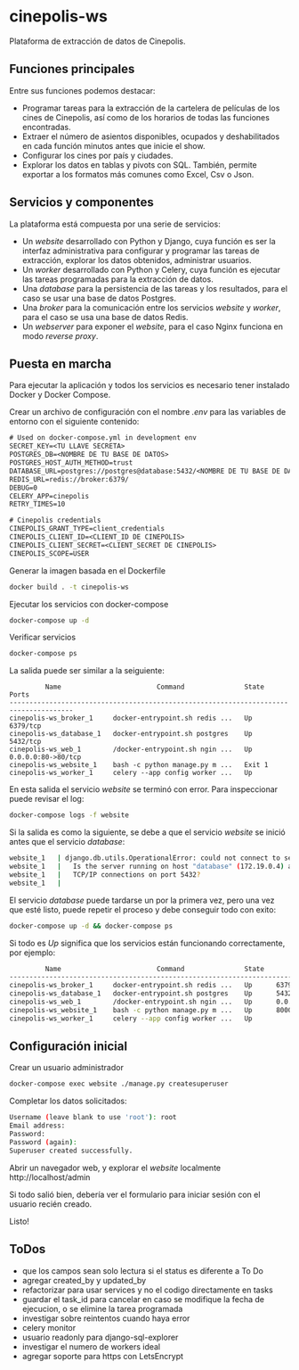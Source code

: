 # cinepolis-ws
Plataforma de extracción de datos de Cinepolis.

## Funciones principales
Entre sus funciones podemos destacar:
- Programar tareas para la extracción de la cartelera de películas de los cines de Cinepolis, así como de los horarios de todas las funciones encontradas. 
- Extraer el número de asientos disponibles, ocupados y deshabilitados en cada función minutos antes que inicie el show.
- Configurar los cines por país y ciudades.
- Explorar los datos en tablas y pivots con SQL. También, permite exportar a los formatos más comunes como Excel, Csv o Json.

## Servicios y componentes
La plataforma está compuesta por una serie de servicios:
- Un _website_ desarrollado con Python y Django, cuya función es ser la interfaz administrativa para configurar y programar las tareas de extracción, explorar los datos obtenidos, administrar usuarios.
- Un _worker_ desarrollado con Python y Celery, cuya función es ejecutar las tareas programadas para la extracción de datos.
- Una _database_ para la persistencia de las tareas y los resultados, para el caso se usar una base de datos Postgres.
- Una _broker_ para la comunicación entre los servicios _website_ y _worker_, para el caso se usa una base de datos Redis.
- Un _webserver_ para exponer el _website_, para el caso Nginx funciona en modo _reverse proxy_.


## Puesta en marcha
Para ejecutar la aplicación y todos los servicios es necesario tener instalado Docker y Docker Compose.

Crear un archivo de configuración con el nombre _.env_ para las variables de entorno con el siguiente contenido:
```txt
# Used on docker-compose.yml in development env
SECRET_KEY=<TU LLAVE SECRETA>
POSTGRES_DB=<NOMBRE DE TU BASE DE DATOS>
POSTGRES_HOST_AUTH_METHOD=trust
DATABASE_URL=postgres://postgres@database:5432/<NOMBRE DE TU BASE DE DATOS>
REDIS_URL=redis://broker:6379/
DEBUG=0
CELERY_APP=cinepolis
RETRY_TIMES=10

# Cinepolis credentials
CINEPOLIS_GRANT_TYPE=client_credentials
CINEPOLIS_CLIENT_ID=<CLIENT_ID DE CINEPOLIS>
CINEPOLIS_CLIENT_SECRET=<CLIENT_SECRET DE CINEPOLIS>
CINEPOLIS_SCOPE=USER
```

Generar la imagen basada en el Dockerfile
```bash
docker build . -t cinepolis-ws
```

Ejecutar los servicios con docker-compose
```bash
docker-compose up -d
```

Verificar servicios
```bash
docker-compose ps
```
La salida puede ser similar a la seiguiente:
```
         Name                        Command               State          Ports       
--------------------------------------------------------------------------------------
cinepolis-ws_broker_1     docker-entrypoint.sh redis ...   Up       6379/tcp          
cinepolis-ws_database_1   docker-entrypoint.sh postgres    Up       5432/tcp          
cinepolis-ws_web_1        /docker-entrypoint.sh ngin ...   Up       0.0.0.0:80->80/tcp
cinepolis-ws_website_1    bash -c python manage.py m ...   Exit 1                     
cinepolis-ws_worker_1     celery --app config worker ...   Up                         
```
En esta salida el servicio _website_ se terminó con error. Para inspeccionar puede revisar el log:
```bash
docker-compose logs -f website
```
Si la salida es como la siguiente, se debe a que el servicio _website_ se inició antes que el servicio _database_:
```bash
website_1   | django.db.utils.OperationalError: could not connect to server: Connection refused
website_1   |   Is the server running on host "database" (172.19.0.4) and accepting
website_1   |   TCP/IP connections on port 5432?
website_1   | 
```
El servicio _database_ puede tardarse un por la primera vez, pero una vez que esté listo, puede repetir el proceso y debe conseguir todo con exito:
```bash
docker-compose up -d && docker-compose ps
```

Si todo es _Up_ significa que los servicios están funcionando correctamente, por ejemplo:
```bash
         Name                        Command               State         Ports       
-------------------------------------------------------------------------------------
cinepolis-ws_broker_1     docker-entrypoint.sh redis ...   Up      6379/tcp          
cinepolis-ws_database_1   docker-entrypoint.sh postgres    Up      5432/tcp          
cinepolis-ws_web_1        /docker-entrypoint.sh ngin ...   Up      0.0.0.0:80->80/tcp
cinepolis-ws_website_1    bash -c python manage.py m ...   Up      8000/tcp          
cinepolis-ws_worker_1     celery --app config worker ...   Up
```

## Configuración inicial
Crear un usuario administrador
```bash
docker-compose exec website ./manage.py createsuperuser
```

Completar los datos solicitados:
```bash
Username (leave blank to use 'root'): root
Email address: 
Password: 
Password (again): 
Superuser created successfully.
```

Abrir un navegador web, y explorar el _website_ localmente http://localhost/admin

Si todo salió bien, debería ver el formulario para iniciar sesión con el usuario recién creado.

Listo!


## ToDos
- que los campos sean solo lectura si el status es diferente a To Do
- agregar created_by y updated_by 
- refactorizar para usar services y no el codigo directamente en tasks
- guardar el task_id para cancelar en caso se modifique la fecha de ejecucion, o se elimine la tarea programada
- investigar sobre reintentos cuando haya error
- celery monitor
- usuario readonly para django-sql-explorer
- investigar el numero de workers ideal
- agregar soporte para https con LetsEncrypt
